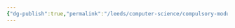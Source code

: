```yaml
---
{"dg-publish":true,"permalink":"/leeds/computer-science/compulsory-modules/procedural-programming/procedural-programming/"}
---
```


